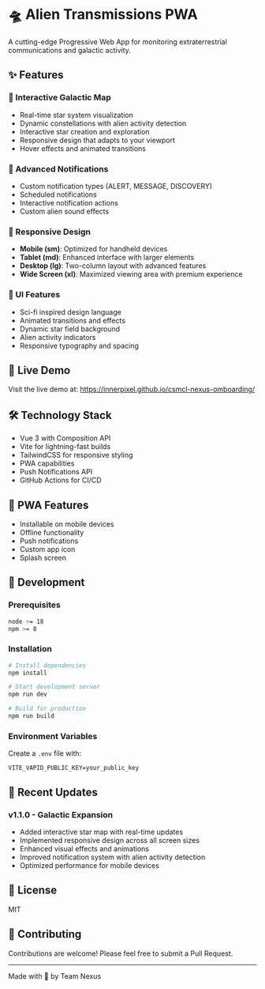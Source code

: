 # 🛸 Alien Transmissions PWA

A cutting-edge Progressive Web App for monitoring extraterrestrial communications and galactic activity.

## ✨ Features

### 🌌 Interactive Galactic Map
- Real-time star system visualization
- Dynamic constellations with alien activity detection
- Interactive star creation and exploration
- Responsive design that adapts to your viewport
- Hover effects and animated transitions

### 🔔 Advanced Notifications
- Custom notification types (ALERT, MESSAGE, DISCOVERY)
- Scheduled notifications
- Interactive notification actions
- Custom alien sound effects

### 💫 Responsive Design
- **Mobile (sm)**: Optimized for handheld devices
- **Tablet (md)**: Enhanced interface with larger elements
- **Desktop (lg)**: Two-column layout with advanced features
- **Wide Screen (xl)**: Maximized viewing area with premium experience

### 🎨 UI Features
- Sci-fi inspired design language
- Animated transitions and effects
- Dynamic star field background
- Alien activity indicators
- Responsive typography and spacing

## 🚀 Live Demo
Visit the live demo at: https://innerpixel.github.io/csmcl-nexus-omboarding/

## 🛠️ Technology Stack
- Vue 3 with Composition API
- Vite for lightning-fast builds
- TailwindCSS for responsive styling
- PWA capabilities
- Push Notifications API
- GitHub Actions for CI/CD

## 📱 PWA Features
- Installable on mobile devices
- Offline functionality
- Push notifications
- Custom app icon
- Splash screen

## 🔧 Development

### Prerequisites
```bash
node >= 18
npm >= 8
```

### Installation
```bash
# Install dependencies
npm install

# Start development server
npm run dev

# Build for production
npm run build
```

### Environment Variables
Create a `.env` file with:
```
VITE_VAPID_PUBLIC_KEY=your_public_key
```

## 🌟 Recent Updates

### v1.1.0 - Galactic Expansion
- Added interactive star map with real-time updates
- Implemented responsive design across all screen sizes
- Enhanced visual effects and animations
- Improved notification system with alien activity detection
- Optimized performance for mobile devices

## 📜 License
MIT

## 🤝 Contributing
Contributions are welcome! Please feel free to submit a Pull Request.

---
Made with 💫 by Team Nexus
